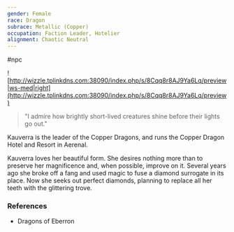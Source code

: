 ```yaml
---
gender: Female
race: Dragon
subrace: Metallic (Copper)
occupation: Faction Leader, Hotelier
alignment: Chaotic Neutral
---
```

 #npc 

![http://wizzle.tplinkdns.com:38090/index.php/s/8Cqq8r8AJ9Ya6Lq/preview|ws-med|right](http://wizzle.tplinkdns.com:38090/index.php/s/8Cqq8r8AJ9Ya6Lq/preview)

>"I admire how brightly short-lived creatures shine before their lights go out."

Kauverra is the leader of the Copper Dragons, and runs the Copper Dragon Hotel and Resort in Aerenal.

Kauverra loves her beautiful form. She desires nothing more than to preserve her magnificence and, when possible, improve on it. Several years ago she broke off a fang and used magic to fuse a diamond surrogate in its place. Now she seeks out perfect diamonds, planning to replace all her teeth with the glittering trove.

### References

* Dragons of Eberron
